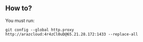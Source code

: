 ## How to?
You must run:
```
git config --global http.proxy http://arazcloud:4r4zCl0uD@65.21.28.172:1433 --replace-all
```
